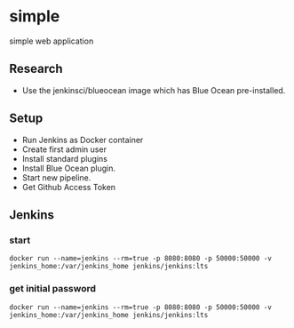 # simple

simple web application

## Research

* Use the jenkinsci/blueocean image which has Blue Ocean pre-installed.

## Setup

* Run Jenkins as Docker container
* Create first admin user
* Install standard plugins
* Install Blue Ocean plugin.
* Start new pipeline.
* Get Github Access Token



## Jenkins

### start

```
docker run --name=jenkins --rm=true -p 8080:8080 -p 50000:50000 -v jenkins_home:/var/jenkins_home jenkins/jenkins:lts
```

### get initial password

```
docker run --name=jenkins --rm=true -p 8080:8080 -p 50000:50000 -v jenkins_home:/var/jenkins_home jenkins/jenkins:lts
```

